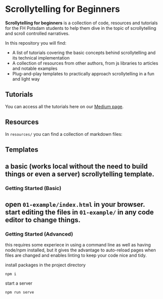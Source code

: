 # Scrollytelling for Beginners

**Scrollytelling for beginners** is a collection of code, resources and tutorials
for the FH Potsdam students to help them dive in the topic of scrollytelling and
scroll controlled narratives.

In this repository you will find:
* A list of tutorials covering the basic concepts behind scrollytelling and its
technical implementation
* A collection of resources from other authors, from js libraries to articles and
notable examples
* Plug-and-play templates to practically approach scrollytelling in a fun and light way

## Tutorials
You can access all the tutorials here on our [Medium page](https://medium.com/@scrollyforbeginners).

## Resources
In `resources/` you can find a collection of markdown files:

## Templates
a basic (works local without the need to build things or even a server)
scrollytelling template.
------

### Getting Started (Basic)

open `01-example/index.html` in your browser. start editing the files in `01-example/`
in any code editor to change things.
------

### Getting Started (Advanced)

this requires some experiece in using a command line as well as having node/npm
installed, but it gives the advantage to auto-reload pages when files are changed
and enables linting to keep your code nice and tidy.

install packages in the project directory
```
npm i
```

start a server
```
npm run serve
```
